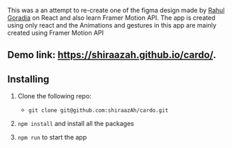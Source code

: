 
This was a an attempt to re-create one of the figma design made by [Rahul Goradia](https://www.rahulgoradiadesign.com/) on React and also learn Framer Motion API. The app is created using only react and the Animations and gestures in this app are mainly created using Framer Motion API

## Demo link: https://shiraazah.github.io/cardo/.

## Installing

1. Clone the following repo:
    * `git clone git@github.com:shiraazAh/cardo.git`

2. `npm install` and install all the packages

3. `npm run` to start the app

